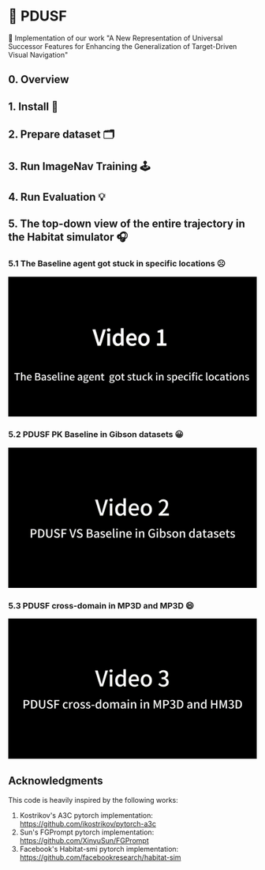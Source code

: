# :robot: PDUSF 
💌 Implementation of our work "A New Representation of Universal Successor Features for Enhancing the Generalization of Target-Driven Visual Navigation"
## 0. Overview
## 1. Install :rocket: 
## 2. Prepare dataset 🗂️
## 3. Run ImageNav Training 🕹️
## 4. Run Evaluation 💡
## 5. The top-down view of the entire trajectory in the Habitat simulator 🎧

### 5.1 The Baseline agent got stuck in specific locations ☹️
<div align="center">
    <img src="video_1.gif" />
</div>

### 5.2 PDUSF PK Baseline in Gibson datasets 😀
<div align="center">
    <img src="video_2.gif" />
</div>

### 5.3 PDUSF cross-domain in MP3D and MP3D 😄
 <div align="center">
    <img src="video_3.gif" />
 </div>
 
## Acknowledgments
This code is heavily inspired by the following works:
1. Kostrikov's A3C pytorch implementation: https://github.com/ikostrikov/pytorch-a3c
2. Sun's FGPrompt pytorch implementation:  https://github.com/XinyuSun/FGPrompt
3. Facebook's Habitat-smi pytorch implementation: https://github.com/facebookresearch/habitat-sim
